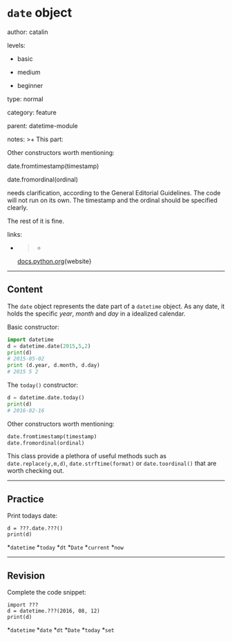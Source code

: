 # `date` object
author: catalin

levels:

  - basic

  - medium

  - beginner

type: normal

category: feature

parent: datetime-module

notes: >+
  This part:


  Other constructors worth mentioning:


  date.fromtimestamp(timestamp)

  date.fromordinal(ordinal)


  needs clarification, according to the General Editorial Guidelines. The code
  will not run on its own. The timestamp and the ordinal should be specified
  clearly.


  The rest of it is fine.


links:

  - >-
    [docs.python.org](https://docs.python.org/3.5/library/datetime.html#date-objects){website}

---
## Content

The `date` object represents the date part of a `datetime` object. As any date, it holds the specific *year*, *month* and *day* in a idealized calendar.

Basic constructor:
```python
import datetime
d = datetime.date(2015,5,2)
print(d)
# 2015-05-02
print (d.year, d.month, d.day)
# 2015 5 2

```

The `today()` constructor:
```python
d = datetime.date.today()
print(d)
# 2016-02-16
```

Other constructors worth mentioning:
```python
date.fromtimestamp(timestamp)
date.fromordinal(ordinal)

```

This class provide a plethora of useful methods such as `date.replace(y,m,d)`, `date.strftime(format)` or `date.toordinal()` that are worth checking out.

---
## Practice

Print todays date:

```
d = ???.date.???()
print(d)
```

*`datetime`
*`today`
*`dt`
*`Date`
*`current`
*`now`

---
## Revision

Complete the code snippet:

```
import ???
d = datetime.???(2016, 08, 12)
print(d)
```

*`datetime`
*`date`
*`dt`
*`Date`
*`today`
*`set`
